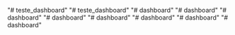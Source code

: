 "# teste_dashboard" 
"# teste_dashboard" 
"# dashboard" 
"# dashboard" 
"# dashboard" 
"# dashboard" 
"# dashboard" 
"# dashboard" 
"# dashboard" 
"# dashboard" 
